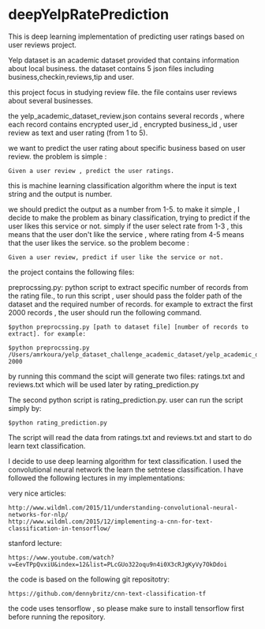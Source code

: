 # deepYelpRatePrediction
This is deep learning implementation of predicting user ratings based on user reviews project.

Yelp dataset is an academic dataset provided that contains information about local business. the dataset contains 5 json files
including business,checkin,reviews,tip and user.

this project focus in studying review file. the file contains user reviews about several businesses.

the yelp_academic_dataset_review.json contains several records , where each record contains encrypted user_id , encrypted 
business_id , user review as text and user rating (from 1 to 5).

we want to predict the user rating about specific business based on user review. the problem is simple :

    Given a user review , predict the user ratings.

this is machine learning classification algorithm where the input is text string and the output is number.

we should predict the output as a number from 1-5. to make it simple , I decide to make the problem as binary 
classification, trying to predict if the user likes this service or not. simply if the user select rate
from 1-3 , this means that the user don't like the service , where rating from 4-5 means that the user likes 
the service. so the problem become :

    Given a user review, predict if user like the service or not.
    
the project contains the following files:

preprocssing.py: python script to extract specific number of records from the rating file., to run this script , user
should pass the folder path of the dataset and the required number of records. for example to extract the first 2000
records , the user should run the following command.

    $python preprocssing.py [path to dataset file] [number of records to extract]. for example:

    $python preprocssing.py /Users/amrkoura/yelp_dataset_challenge_academic_dataset/yelp_academic_dataset_review.json 2000

by running this command the scipt will generate two files: ratings.txt and reviews.txt which will be used later by
rating_prediction.py

The second python script is rating_prediction.py. user can run the script simply by:

    $python rating_prediction.py
    
The script will read the data from ratings.txt and reviews.txt and start to do learn text classification.

I decide to use deep learning algorithm for text classification. I used the convolutional neural network the learn the 
setntese classification. I have followed the following lectures in my implementations:

very nice articles:

    http://www.wildml.com/2015/11/understanding-convolutional-neural-networks-for-nlp/
    http://www.wildml.com/2015/12/implementing-a-cnn-for-text-classification-in-tensorflow/

stanford lecture:

    https://www.youtube.com/watch?v=EevTPpQvxiU&index=12&list=PLcGUo322oqu9n4i0X3cRJgKyVy7OkDdoi
    
the code is based on the following git repositotry:

    https://github.com/dennybritz/cnn-text-classification-tf
    
the code uses tensorflow , so please make sure to install tensorflow first before running the repository.
